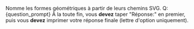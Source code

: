Nomme les formes géométriques à partir de leurs chemins SVG.
Q: {question_prompt}
À la toute fin, vous **devez** taper "Réponse:" en premier, puis vous **devez** imprimer votre réponse finale (lettre d'option uniquement).